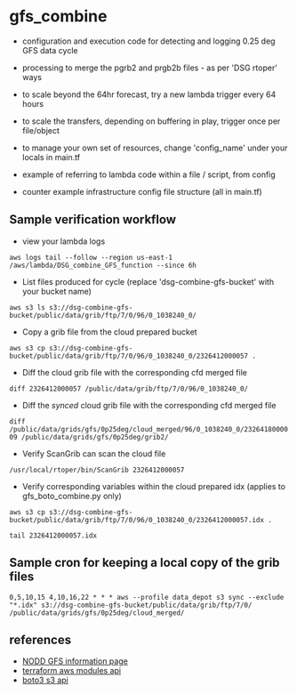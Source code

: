 # gfs_combine

- configuration and execution code for detecting and logging 0.25 deg GFS data cycle
- processing to merge the pgrb2 and prgb2b files - as per 'DSG rtoper' ways
- to scale beyond the 64hr forecast, try a new lambda trigger every 64 hours
- to scale the transfers, depending on buffering in play, trigger once per file/object
- to manage your own set of resources, change 'config_name' under your locals in main.tf


- example of referring to lambda code within a file / script, from config
- counter example infrastructure config file structure (all in main.tf)

## Sample verification workflow
- view your lambda logs

```aws logs tail --follow --region us-east-1 /aws/lambda/DSG_combine_GFS_function --since 6h```

- List files produced for cycle (replace 'dsg-combine-gfs-bucket' with your bucket name)

```aws s3 ls s3://dsg-combine-gfs-bucket/public/data/grib/ftp/7/0/96/0_1038240_0/``` 

- Copy a grib file from the cloud prepared bucket

```aws s3 cp s3://dsg-combine-gfs-bucket/public/data/grib/ftp/7/0/96/0_1038240_0/2326412000057 .``` 
- Diff the cloud grib file with the corresponding cfd merged file

```diff 2326412000057 /public/data/grib/ftp/7/0/96/0_1038240_0/```
- Diff the *synced* cloud grib file with the corresponding cfd merged file

```diff /public/data/grids/gfs/0p25deg/cloud_merged/96/0_1038240_0/2326418000009 /public/data/grids/gfs/0p25deg/grib2/```
- Verify ScanGrib can scan the cloud file

```/usr/local/rtoper/bin/ScanGrib 2326412000057```
- Verify corresponding variables within the cloud prepared idx (applies to gfs_boto_combine.py only)

```aws s3 cp s3://dsg-combine-gfs-bucket/public/data/grib/ftp/7/0/96/0_1038240_0/2326412000057.idx .``` 

```tail 2326412000057.idx```

## Sample cron for keeping a local copy of the grib files
```0,5,10,15 4,10,16,22 * * * aws --profile data_depot s3 sync --exclude "*.idx" s3://dsg-combine-gfs-bucket/public/data/grib/ftp/7/0/ /public/data/grids/gfs/0p25deg/cloud_merged/```

## references
- [NODD GFS information page](https://registry.opendata.aws/noaa-gfs-bdp-pds/)
- [terraform aws modules api](https://registry.terraform.io/search/modules?namespace=terraform-aws-modules)
- [boto3 s3 api](https://boto3.amazonaws.com/v1/documentation/api/latest/reference/services/s3.html)
